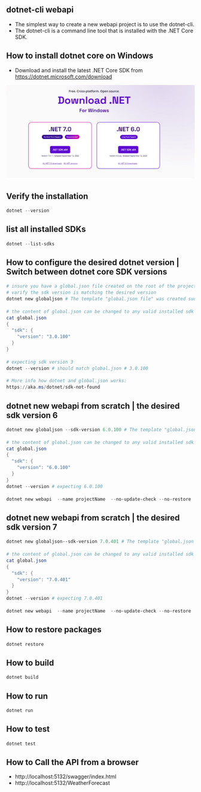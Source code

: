 ## dotnet-cli webapi 

- The simplest way to create a new webapi project is to use the dotnet-cli. 
- The dotnet-cli is a command line tool that is installed with the .NET Core SDK.



## How to install dotnet core on Windows
- Download and install the latest .NET Core SDK from https://dotnet.microsoft.com/download

![](dotnet-sdk.jpg)



## Verify the installation

```powershell
dotnet --version
```

## list all installed SDKs
```powershell
dotnet --list-sdks
```

## How to configure the desired dotnet version | Switch between dotnet core SDK versions
```powershell 
# insure you have a global.json file created on the root of the project folder
# varify the sdk version is matching the desired version 
dotnet new globaljson # The template "global.json file" was created successfully.

# the content of global.json can be changed to any valid installed sdk
cat global.json 
{
  "sdk": {
    "version": "3.0.100"
  }
}

# expecting sdk version 3
dotnet --version # should match global.json # 3.0.100

# More info how dotnet and global.json works:
https://aka.ms/dotnet/sdk-not-found
```









## dotnet new webapi from scratch | the desired sdk version 6
```powershell	
dotnet new globaljson --sdk-version 6.0.100 # The template "global.json file" was created successfully.

# the content of global.json can be changed to any valid installed sdk
cat global.json 
{
  "sdk": {
    "version": "6.0.100"
  }
}
dotnet --version # expecting 6.0.100

dotnet new webapi  --name projectName  --no-update-check --no-restore  --no-https  --dry-run
```

## dotnet new webapi from scratch | the desired sdk version 7
```powershell	
dotnet new globaljson--sdk-version 7.0.401 # The template "global.json file" was created successfully.

# the content of global.json can be changed to any valid installed sdk
cat global.json 
{
  "sdk": {
    "version": "7.0.401"
  }
}
dotnet --version # expecting 7.0.401

dotnet new webapi  --name projectName  --no-update-check --no-restore  --no-https  --dry-run
```



## How to restore packages
```powershell   
dotnet restore
```

## How to build
```powershell
dotnet build
```

## How to run
```powershell
dotnet run
```

## How to test
```powershell   
dotnet test
```

## How to Call the API from a browser 
- http://localhost:5132/swagger/index.html 
- http://localhost:5132/WeatherForecast

